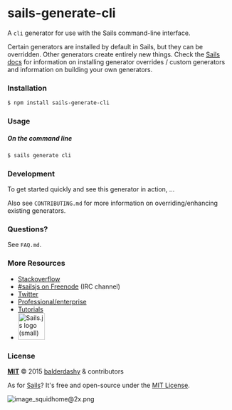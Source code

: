 # sails-generate-cli

A `cli` generator for use with the Sails command-line interface.

Certain generators are installed by default in Sails, but they can be overridden.  Other generators create entirely new things.  Check the [Sails docs](http://sailsjs.org/#!documentation) for information on installing generator overrides / custom generators and information on building your own generators.



### Installation

```sh
$ npm install sails-generate-cli
```


### Usage

##### On the command line

```sh
$ sails generate cli 
```



### Development

To get started quickly and see this generator in action, ...

Also see `CONTRIBUTING.md` for more information on overriding/enhancing existing generators.



### Questions?

See `FAQ.md`.



### More Resources

- [Stackoverflow](http://stackoverflow.com/questions/tagged/sails.js)
- [#sailsjs on Freenode](http://webchat.freenode.net/) (IRC channel)
- [Twitter](https://twitter.com/sailsjs)
- [Professional/enterprise](https://github.com/balderdashy/sails-docs/blob/master/FAQ.md#are-there-professional-support-options)
- [Tutorials](https://github.com/balderdashy/sails-docs/blob/master/FAQ.md#where-do-i-get-help)
- <a href="http://sailsjs.org" target="_blank" title="Node.js framework for building realtime APIs."><img src="https://github-camo.global.ssl.fastly.net/9e49073459ed4e0e2687b80eaf515d87b0da4a6b/687474703a2f2f62616c64657264617368792e6769746875622e696f2f7361696c732f696d616765732f6c6f676f2e706e67" width=60 alt="Sails.js logo (small)"/></a>


### License

**[MIT](./LICENSE)**
&copy; 2015 [balderdashy](http://github.com/balderdashy) & contributors

As for [Sails](http://sailsjs.org)?  It's free and open-source under the [MIT License](http://sails.mit-license.org/).

![image_squidhome@2x.png](http://i.imgur.com/RIvu9.png)
